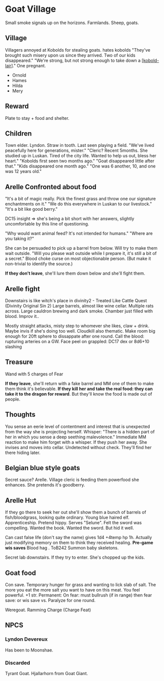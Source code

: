 # Goat Village
Small smoke signals up on the horizons. Farmlands. Sheep, goats.

## Village
Villagers annoyed at Kobolds for stealing goats. hates kobolds
"They've brought such misery upon us since they arrived. Two of our kids disappeared."
"We're strong, but not strong enough to take down a [[kobold-lair]]."
One pregnant.

- Ornold
- Hames
- Hilda
- Mery

## Reward
Plate to stay + food and shelter.

## Children
Town elder. Lyndon. Straw in tooth.
Last seen playing a field.
"We've lived peacefully here for generations, mister."
"Cleric? Recent 5months. She studied up in Luskan. Tired of the city life. Wanted to help us out, bless her heart."
"Kobolds first seen two months ago."
"Goat disappeared little after that."
"Kids disappeared one month ago."
"One was 6 another, 10, and one was 12 years old."

## Arelle Confronted about food
"It's a bit of magic really. Pick the finest grass and throw one our signature enchantments on it."
"We do this everywhere in Luskan to our livestock."
"It's a bit like good berry."

DC15 insight => she's being a bit short with her answers, slightly uncomfortable by this line of questioning.

"Why would want animal feed? It's not intended for humans."
"Where are you taking it?"

She can be persuaded to pick up a barrel from below. Will try to make them wait outside.
"Will you please wait outside while I prepare it, it's still a bit of a secret."
Blood choke curse on most objectionable person. (But make it non-trivial to identify the source.)

**If they don't leave**, she'll lure them down below and she'll fight them.

## Arelle fight
Downstairs is like witch's place in divinity2 - Treated Like Cattle Quest (Divinity Original Sin 2)
Large barrels, almost like wine cellar. Multiple rats across. Large cauldron brewing and dark smoke.
Chamber just filled with blood. Improv it..

Mostly straight attacks, misty step to whomever she likes, claw + drink.
Maybe invis if she's doing too well.
Cloudkill also thematic. Make room big enough for 20ft sphere to dissappate after one round.
Call the blood: rupturing arteries on a GW.
Face peel on grappled: DC17 dex or 8d6+10 slashing

## Treasure
Wand with 5 charges of Fear

**If they leave**, she'll return with a fake barrel and MM one of them to make them think it's believable.
**If they kill her and take the real food: they can take it to the dragon for reward**.
But they'll know the food is made out of people.

## Thoughts
You sense an eerie level of contentment and interest that is unexpected from the way she is projecting herself.
Whisper: "There is a hidden part of her in which you sense a deep seething malevolence."
Immediate MM reaction to make him forget with a whisper.
If they push her away. She invises and moves into cellar. Undetected without check. They'll find her there hiding later.

## Belgian blue style goats
Secret sauce? Arelle. Village cleric is feeding them powerfood she enhances.
She pretends it's goodberry.

## Arelle Hut
If they go there to seek her out she'll show them a bunch of barrels of fish/bloodgrass, looking quite ordinary.
Young blue haired elf. Apprenticeship. Pretend hippy.
Serves "Selune".
Felt the sword was compelling. Wanted the book. Wanted the sword. But hid it well.

Can cast false life (don't say the name) gives 1d4 +4temp hp 1h.
Actually just modifying memory on them to think they received healing.
**Pre-game wis saves**
Blood hag . ToB242
Summon baby skeletons.

Secret lab downstairs. If they try to enter.
She's chopped up the kids.

## Goat food
Con save. Temporary hunger for grass and wanting to lick slab of salt.
The more you eat the more salt you want to have on this meat.
You feel powerful. +1 str.
Permanent: On fear: must bullrush (if in range) then fear save: or wis save vs. Paralyze for one round.

Weregoat. Ramming Charge (Charge Feat)

## NPCS
### Lyndon Devereux
Has been to Moonshae.

### Discarded
Tyrant Goat. Hjallarhorn from Goat Giant.

[//begin]: # "Autogenerated link references for markdown compatibility"
[kobold-lair]: kobold-lair "kobold-lair"
[//end]: # "Autogenerated link references"
